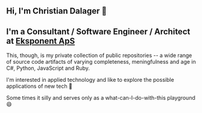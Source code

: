 ## Hi, I'm Christian Dalager 👋

## I'm a Consultant / Software Engineer / Architect at [Eksponent ApS](https://eksponent.com)

This, though, is my private collection of public repositories -- a wide range of source code artifacts of varying completeness, meningfulness and age in C#, Python, JavaScript and Ruby.

I'm interested in applied technology and like to explore the possible applications of new tech 🤔

Some times it silly and serves only as a what-can-I-do-with-this playground 😄


<!--
**dalager/dalager** is a ✨ _special_ ✨ repository because its `README.md` (this file) appears on your GitHub profile.

Here are some ideas to get you started:

- 🔭 I’m currently working on ...
- 🌱 I’m currently learning ...
- 👯 I’m looking to collaborate on ...
- 🤔 I’m looking for help with ...
- 💬 Ask me about ...
- 📫 How to reach me: ...
- 😄 Pronouns: ...
- ⚡ Fun fact: ...
-->
